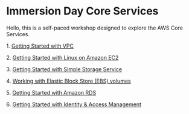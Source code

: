 # Immersion Day Core Services

Hello, this is a self-paced workshop designed to explore the AWS Core Services.

1\. [Getting Started with VPC](https://github.com/aurbac/immersion-day-core-services/blob/master/tutorials/VPCFromScratch.md "Amazon VPC")

2\. [Getting Started with Linux on Amazon EC2](https://github.com/aurbac/immersion-day-core-services/blob/master/tutorials/EC2LinuxHandsOnLab.pdf "Amazon EC2")

3\. [Getting Started with Simple Storage Service](https://github.com/aurbac/immersion-day-core-services/blob/master/tutorials/S3HandsOnLab.pdf "Amazon S3")

4\. [Working with Elastic Block Store (EBS) volumes](https://github.com/aurbac/immersion-day-core-services/blob/master/tutorials/EBS_HOL.pdf "Amazon EBS")

5\. [Getting Started with Amazon RDS](https://github.com/aurbac/immersion-day-core-services/blob/master/tutorials/RDS_HOL.pdf "Amazon RDS")

6\. [Getting Started with Identity & Access Management](https://github.com/aurbac/immersion-day-core-services/blob/master/tutorials/IAMHandsOnLab.pdf "Amazon IAM")
